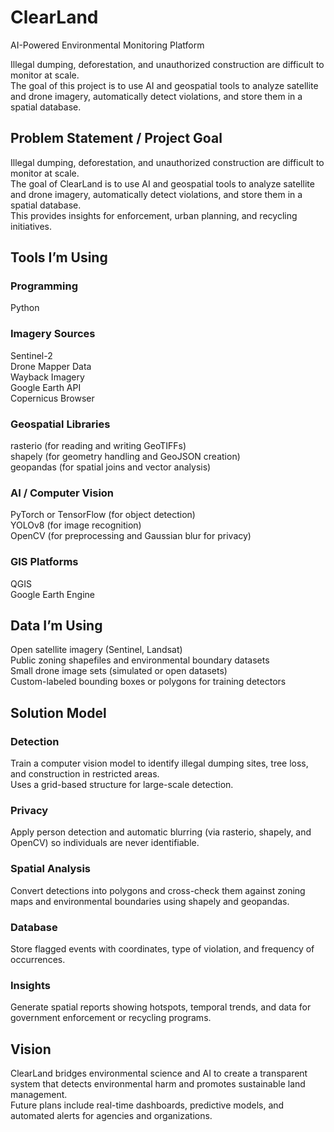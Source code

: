 # ClearLand
AI-Powered Environmental Monitoring Platform

Illegal dumping, deforestation, and unauthorized construction are difficult to monitor at scale.  
The goal of this project is to use AI and geospatial tools to analyze satellite and drone imagery, automatically detect violations, and store them in a spatial database.

## Problem Statement / Project Goal
Illegal dumping, deforestation, and unauthorized construction are difficult to monitor at scale.  
The goal of ClearLand is to use AI and geospatial tools to analyze satellite and drone imagery, automatically detect violations, and store them in a spatial database.  
This provides insights for enforcement, urban planning, and recycling initiatives.

## Tools I’m Using

### Programming
Python

### Imagery Sources
Sentinel-2  
Drone Mapper Data  
Wayback Imagery  
Google Earth API  
Copernicus Browser  

### Geospatial Libraries
rasterio (for reading and writing GeoTIFFs)  
shapely (for geometry handling and GeoJSON creation)  
geopandas (for spatial joins and vector analysis)

### AI / Computer Vision
PyTorch or TensorFlow (for object detection)  
YOLOv8 (for image recognition)  
OpenCV (for preprocessing and Gaussian blur for privacy)

### GIS Platforms
QGIS  
Google Earth Engine

## Data I’m Using
Open satellite imagery (Sentinel, Landsat)  
Public zoning shapefiles and environmental boundary datasets  
Small drone image sets (simulated or open datasets)  
Custom-labeled bounding boxes or polygons for training detectors  

## Solution Model

### Detection
Train a computer vision model to identify illegal dumping sites, tree loss, and construction in restricted areas.  
Uses a grid-based structure for large-scale detection.

### Privacy
Apply person detection and automatic blurring (via rasterio, shapely, and OpenCV) so individuals are never identifiable.

### Spatial Analysis
Convert detections into polygons and cross-check them against zoning maps and environmental boundaries using shapely and geopandas.

### Database
Store flagged events with coordinates, type of violation, and frequency of occurrences.

### Insights
Generate spatial reports showing hotspots, temporal trends, and data for government enforcement or recycling programs.

## Vision
ClearLand bridges environmental science and AI to create a transparent system that detects environmental harm and promotes sustainable land management.  
Future plans include real-time dashboards, predictive models, and automated alerts for agencies and organizations.

